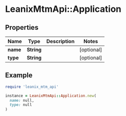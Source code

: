 # LeanixMtmApi::Application

## Properties

| Name | Type | Description | Notes |
| ---- | ---- | ----------- | ----- |
| **name** | **String** |  | [optional] |
| **type** | **String** |  | [optional] |

## Example

```ruby
require 'leanix_mtm_api'

instance = LeanixMtmApi::Application.new(
  name: null,
  type: null
)
```

